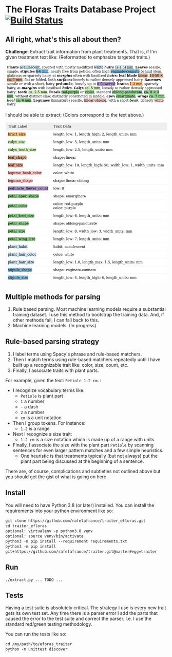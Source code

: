 # The Floras Traits Database Project [![Build Status](https://travis-ci.org/rafelafrance/traiter_floras.svg?branch=master)](https://travis-ci.org/rafelafrance/traiter_floras)

## All right, what's this all about then?
**Challenge**: Extract trait information from plant treatments. That is, if I'm given treatment text like: (Reformatted to emphasize targeted traits.)

![Treatment](assets/treatment.png)

I should be able to extract: (Colors correspond to the text above.)

![Treatment](assets/traits.png)

## Multiple methods for parsing
1. Rule based parsing. Most machine learning models require a substantial training dataset. I use this method to bootstrap the training data. And, if other methods fail, I can fall back to this.
1. Machine learning models. (In progress)

## Rule-based parsing strategy
1. I label terms using Spacy's phrase and rule-based matchers.
1. Then I match terms using rule-based matchers repeatedly until I have built up a recognizable trait like: color, size, count, etc.
1. Finally, I associate traits with plant parts.

For example, given the text: `Petiole 1-2 cm.`:
- I recognize vocabulary terms like:
    - `Petiole` is plant part
    - `1` a number
    - `-` a dash
    - `2` a number
    - `cm` is a unit notation
- Then I group tokens. For instance:
    - `1-2` is a range
- Next I recognize a size trait:
    - `1-2 cm` is a size notation which is made up of a range with units.
- Finally, I associate the size with the plant part `Petiole` by scanning sentences for even larger pattern matches and a few simple heuristics.
    - One heuristic is that treatments typically (but not always) put the plant part being discussed at the beginning of a sentence.

There are, of course, complications and subtleties not outlined above but you should get the gist of what is going on here.

## Install
You will need to have Python 3.8 (or later) installed. You can install the requirements into your python environment like so:
```
git clone https://github.com/rafelafrance/traiter_efloras.git
cd traiter_efloras
optional: virtualenv -p python3.8 venv
optional: source venv/bin/activate
python3 -m pip install --requirement requirements.txt
python3 -m pip install git+https://github.com/rafelafrance/traiter.git@master#egg=traiter
```

## Run
```
./extract.py ... TODO ...
```

## Tests
Having a test suite is absolutely critical. The strategy I use is every new trait gets its own test set. Any time there is a parser error I add the parts that caused the error to the test suite and correct the parser. I.e. I use the standard red/green testing methodology.

You can run the tests like so:
```
cd /my/path/to/eforas_traiter
python -m unittest discover
```
